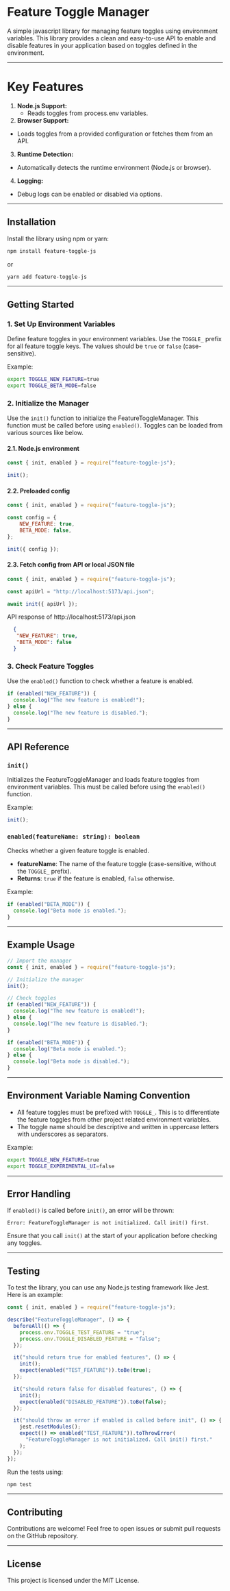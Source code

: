 # Feature Toggle Manager

A simple javascript library for managing feature toggles using environment variables. This library provides a clean and easy-to-use API to enable and disable features in your application based on toggles defined in the environment.

---
# Key Features
1. **Node.js Support:**
    * Reads toggles from process.env variables.
2. **Browser Support:**
  * Loads toggles from a provided configuration or fetches them from an API.
3. **Runtime Detection:**
  * Automatically detects the runtime environment (Node.js or browser).
4. **Logging:**
  * Debug logs can be enabled or disabled via options.

---

## Installation

Install the library using npm or yarn:

```bash
npm install feature-toggle-js
```

or

```bash
yarn add feature-toggle-js
```

---

## Getting Started

### 1. Set Up Environment Variables

Define feature toggles in your environment variables. Use the `TOGGLE_` prefix for all feature toggle keys. The values should be `true` or `false` (case-sensitive).

Example:

```bash
export TOGGLE_NEW_FEATURE=true
export TOGGLE_BETA_MODE=false
```

### 2. Initialize the Manager

Use the `init()` function to initialize the FeatureToggleManager. This function must be called before using `enabled()`. Toggles can be loaded from various sources like below.

#### 2.1. Node.js environment

```javascript
const { init, enabled } = require("feature-toggle-js");

init();
```

#### 2.2. Preloaded config

```javascript
const { init, enabled } = require("feature-toggle-js");

const config = {
    NEW_FEATURE: true,
    BETA_MODE: false,
};

init({ config });
```

#### 2.3. Fetch config from API or local JSON file

```javascript
const { init, enabled } = require("feature-toggle-js");

const apiUrl = "http://localhost:5173/api.json";

await init({ apiUrl });

```
API response of http://localhost:5173/api.json
```json
  {
   "NEW_FEATURE": true,
   "BETA_MODE": false
  }
```

### 3. Check Feature Toggles

Use the `enabled()` function to check whether a feature is enabled.

```javascript
if (enabled("NEW_FEATURE")) {
  console.log("The new feature is enabled!");
} else {
  console.log("The new feature is disabled.");
}
```

---

## API Reference

### `init()`

Initializes the FeatureToggleManager and loads feature toggles from environment variables. This must be called before using the `enabled()` function.

Example:

```javascript
init();
```

### `enabled(featureName: string): boolean`

Checks whether a given feature toggle is enabled.

- **featureName**: The name of the feature toggle (case-sensitive, without the `TOGGLE_` prefix).
- **Returns**: `true` if the feature is enabled, `false` otherwise.

Example:

```javascript
if (enabled("BETA_MODE")) {
  console.log("Beta mode is enabled.");
}
```

---

## Example Usage

```javascript
// Import the manager
const { init, enabled } = require("feature-toggle-js");

// Initialize the manager
init();

// Check toggles
if (enabled("NEW_FEATURE")) {
  console.log("The new feature is enabled!");
} else {
  console.log("The new feature is disabled.");
}

if (enabled("BETA_MODE")) {
  console.log("Beta mode is enabled.");
} else {
  console.log("Beta mode is disabled.");
}
```

---

## Environment Variable Naming Convention

- All feature toggles must be prefixed with `TOGGLE_`. This is to differentiate the feature toggles from other project related environment variables.
- The toggle name should be descriptive and written in uppercase letters with underscores as separators.

Example:

```bash
export TOGGLE_NEW_FEATURE=true
export TOGGLE_EXPERIMENTAL_UI=false
```

---

## Error Handling

If `enabled()` is called before `init()`, an error will be thrown:

```
Error: FeatureToggleManager is not initialized. Call init() first.
```

Ensure that you call `init()` at the start of your application before checking any toggles.

---

## Testing

To test the library, you can use any Node.js testing framework like Jest. Here is an example:

```javascript
const { init, enabled } = require("feature-toggle-js");

describe("FeatureToggleManager", () => {
  beforeAll(() => {
    process.env.TOGGLE_TEST_FEATURE = "true";
    process.env.TOGGLE_DISABLED_FEATURE = "false";
  });

  it("should return true for enabled features", () => {
    init();
    expect(enabled("TEST_FEATURE")).toBe(true);
  });

  it("should return false for disabled features", () => {
    init();
    expect(enabled("DISABLED_FEATURE")).toBe(false);
  });

  it("should throw an error if enabled is called before init", () => {
    jest.resetModules();
    expect(() => enabled("TEST_FEATURE")).toThrowError(
      "FeatureToggleManager is not initialized. Call init() first."
    );
  });
});
```

Run the tests using:

```bash
npm test
```

---

## Contributing

Contributions are welcome! Feel free to open issues or submit pull requests on the GitHub repository.

---

## License

This project is licensed under the MIT License.

